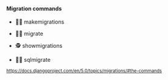 #### Migration commands

- 🧑‍🔧 makemigrations

- 🧑‍💻 migrate

- 🕵 showmigrations

- 🧑‍🔬 sqlmigrate

<small>

https://docs.djangoproject.com/en/5.0/topics/migrations/#the-commands

</small>


<aside class="notes">
</aside>
